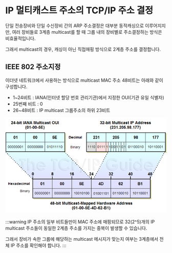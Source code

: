 # IP 멀티캐스트 주소의 TCP/IP 주소 결정

단일 전송장비와 단일 수신장비 간의 ARP 주소결정은 대부분 동적캐싱으로 이루어지지만, 여러 장비들로 3계층 multicast를 할 때 그룹 내의 장비별로 주소결정하는 방식은 비효율적입니다.

그래서 multicast의 경우, 캐싱이 아닌 직접매핑 방식으로 2계층 주소를 결정합니다.

## IEEE 802 주소지정

이더넷 네트워크에서 사용하는 방식으로 multicast MAC 주소 48비트는 아래와 같이 구성합니다.

- 1~24비트 : IANA(인터넷 할당 번호 관리기관)에서 지정한 OUI(기관 유일 식별자)
- 25번째 비트 : 0
- 26~48비트 : IP multicast 그룹주소의 하위 23비트

![ARP Multicast](../images/arp_multicast.png)

:::warning
IP 주소의 일부 비트들만이 MAC 주소에 매핑되므로 32(2^5)개의 IP multicast 주소들이 동일한 2계층 주소를 가지는 중복이 발생할 수 있습니다.

그래서 장비가 속한 그룹에 해당하는 multicast 메시지가 맞는지 여부는 3계층에서 전체 IP 주소를 확인해야 합니다.
:::
